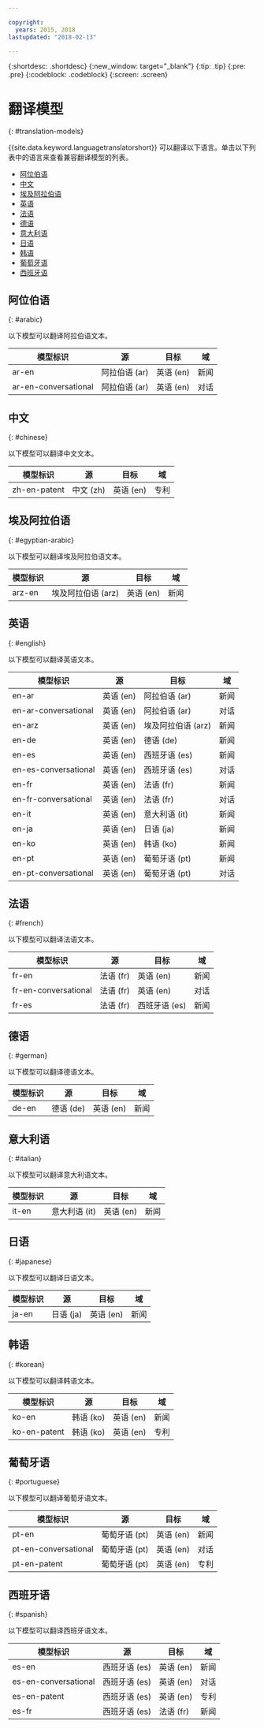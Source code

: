 ```yaml
---

copyright:
  years: 2015, 2018
lastupdated: "2018-02-13"

---
```


{:shortdesc: .shortdesc}
{:new_window: target="_blank"}
{:tip: .tip}
{:pre: .pre}
{:codeblock: .codeblock}
{:screen: .screen}

# 翻译模型
{: #translation-models}

{{site.data.keyword.languagetranslatorshort}} 可以翻译以下语言。单击以下列表中的语言来查看兼容翻译模型的列表。 

- [阿位伯语](#arabic)
- [中文](#chinese)
- [埃及阿拉伯语](#egyptian-arabic)
- [英语](#english)
- [法语](#french)
- [德语](#german)
- [意大利语](#italian)
- [日语](#japanese)
- [韩语](#korean)
- [葡萄牙语](#portuguese)
- [西班牙语](#spanish)

## 阿位伯语
{: #arabic}

以下模型可以翻译阿拉伯语文本。
<table>
 <thead>
  <th>
   模型标识
  </th>
  <th>
   源
  </th>
  <th>
   目标
  </th>
  <th>
   域
  </th>
  <tbody>
   <tr>
    <td>
     ar-en
    </td>
    <td>
     阿拉伯语 (ar)
    </td>
    <td>
     英语 (en)
    </td>
    <td>
     新闻
    </td>
   </tr>
   <tr>
    <td>
     ar-en-conversational
    </td>
    <td>
     阿拉伯语 (ar)
    </td>
    <td>
     英语 (en)
    </td>
    <td>
     对话
    </td>
   </tr>
  </tbody>
 </thead>
</table>

## 中文
{: #chinese}

以下模型可以翻译中文文本。

<table>
 <thead>
  <th>
   模型标识
  </th>
  <th>
   源
  </th>
  <th>
   目标
  </th>
  <th>
   域
  </th>
  <tbody>
   <tr>
    <td>
     zh-en-patent
    </td>
    <td>
     中文 (zh)
    </td>
    <td>
     英语 (en)
    </td>
    <td>
     专利
    </td>
   </tr>
  </tbody>
 </thead>
</table>

## 埃及阿拉伯语
{: #egyptian-arabic}

以下模型可以翻译埃及阿拉伯语文本。

<table>
 <thead>
  <th>
   模型标识
  </th>
  <th>
   源
  </th>
  <th>
   目标
  </th>
  <th>
   域
  </th>
  <tbody>
   <tr>
    <td>
     arz-en
    </td>
    <td>
     埃及阿拉伯语 (arz)
    </td>
    <td>
     英语 (en)
    </td>
    <td>
     新闻
    </td>
   </tr>
  </tbody>
 </thead>
</table>

## 英语
{: #english}

以下模型可以翻译英语文本。

<table>
 <thead>
  <th>
   模型标识
  </th>
  <th>
   源
  </th>
  <th>
   目标
  </th>
  <th>
   域
  </th>
  <tbody>
   <tr>
    <td>
     en-ar
    </td>
    <td>
     英语 (en)
    </td>
    <td>
     阿拉伯语 (ar)
    </td>
    <td>
     新闻
    </td>
   </tr>
   <tr>
    <td>
     en-ar-conversational
    </td>
    <td>
     英语 (en)
    </td>
    <td>
     阿拉伯语 (ar)
    </td>
    <td>
     对话
    </td>
   </tr>
   <tr>
    <td>
     en-arz
    </td>
    <td>
     英语 (en)
    </td>
    <td>
     埃及阿拉伯语 (arz)
    </td>
    <td>
     新闻
    </td>
   </tr>
   <tr>
    <td>
     en-de
    </td>
    <td>
     英语 (en)
    </td>
    <td>
     德语 (de)
    </td>
    <td>
     新闻
    </td>
   </tr>
   <tr>
    <td>
     en-es
    </td>
    <td>
     英语 (en)
    </td>
    <td>
     西班牙语 (es)
    </td>
    <td>
     新闻
    </td>
   </tr>
   <tr>
    <td>
     en-es-conversational
    </td>
    <td>
     英语 (en)
    </td>
    <td>
     西班牙语 (es)
    </td>
    <td>
     对话
    </td>
   </tr>
   <tr>
    <td>
     en-fr
    </td>
    <td>
     英语 (en)
    </td>
    <td>
     法语 (fr)
    </td>
    <td>
     新闻
    </td>
   </tr>
   <tr>
    <td>
     en-fr-conversational
    </td>
    <td>
     英语 (en)
    </td>
    <td>
     法语 (fr)
    </td>
    <td>
     对话
    </td>
   </tr>
   <tr>
    <td>
     en-it
    </td>
    <td>
     英语 (en)
    </td>
    <td>
     意大利语 (it)
    </td>
    <td>
     新闻
    </td>
   </tr>
   <tr>
    <td>
     en-ja
    </td>
    <td>
     英语 (en)
    </td>
    <td>
     日语 (ja)
    </td>
    <td>
     新闻
    </td>
   </tr>
   <tr>
    <td>
     en-ko
    </td>
    <td>
     英语 (en)
    </td>
    <td>
     韩语 (ko)
    </td>
    <td>
     新闻
    </td>
   </tr>
   <tr>
    <td>
     en-pt
    </td>
    <td>
     英语 (en)
    </td>
    <td>
     葡萄牙语 (pt)
    </td>
    <td>
     新闻
    </td>
   </tr>
   <tr>
    <td>
     en-pt-conversational
    </td>
    <td>
     英语 (en)
    </td>
    <td>
     葡萄牙语 (pt)
    </td>
    <td>
     对话
    </td>
   </tr>
  </tbody>
 </thead>
</table>


## 法语
{: #french}

以下模型可以翻译法语文本。

<table>
 <thead>
  <th>
   模型标识
  </th>
  <th>
   源
  </th>
  <th>
   目标
  </th>
  <th>
   域
  </th>
  <tbody>
   <tr>
    <td>
     fr-en
    </td>
    <td>
     法语 (fr)
    </td>
    <td>
     英语 (en)
    </td>
    <td>
     新闻
    </td>
   </tr>
   <tr>
    <td>
     fr-en-conversational
    </td>
    <td>
     法语 (fr)
    </td>
    <td>
     英语 (en)
    </td>
    <td>
     对话
    </td>
   </tr>
   <tr>
    <td>
     fr-es
    </td>
    <td>
     法语 (fr)
    </td>
    <td>
     西班牙语 (es)
    </td>
    <td>
     新闻
    </td>
   </tr>
  </tbody>
 </thead>
</table>

## 德语
{: #german}

以下模型可以翻译德语文本。

<table>
 <thead>
  <th>
   模型标识
  </th>
  <th>
   源
  </th>
  <th>
   目标
  </th>
  <th>
   域
  </th>
  <tbody>
   <tr>
    <td>
     de-en
    </td>
    <td>
     德语 (de)
    </td>
    <td>
     英语 (en)
    </td>
    <td>
     新闻
    </td>
   </tr>
  </tbody>
 </thead>
</table>

## 意大利语
{: #italian}

以下模型可以翻译意大利语文本。

<table>
 <thead>
  <th>
   模型标识
  </th>
  <th>
   源
  </th>
  <th>
   目标
  </th>
  <th>
   域
  </th>
  <tbody>
   <tr>
    <td>
     it-en
    </td>
    <td>
     意大利语 (it)
    </td>
    <td>
     英语 (en)
    </td>
    <td>
     新闻
    </td>
   </tr>
  </tbody>
 </thead>
</table>

## 日语
{: #japanese}

以下模型可以翻译日语文本。

<table>
 <thead>
  <th>
   模型标识
  </th>
  <th>
   源
  </th>
  <th>
   目标
  </th>
  <th>
   域
  </th>
  <tbody>
   <tr>
    <td>
     ja-en
    </td>
    <td>
     日语 (ja)
    </td>
    <td>
     英语 (en)
    </td>
    <td>
     新闻
    </td>
   </tr>
  </tbody>
 </thead>
</table>


## 韩语
{: #korean}

以下模型可以翻译韩语文本。

<table>
 <thead>
  <th>
   模型标识
  </th>
  <th>
   源
  </th>
  <th>
   目标
  </th>
  <th>
   域
  </th>
  <tbody>
   <tr>
    <td>
     ko-en
    </td>
    <td>
     韩语 (ko)
    </td>
    <td>
     英语 (en)
    </td>
    <td>
     新闻
    </td>
   </tr>
   <tr>
    <td>
     ko-en-patent
    </td>
    <td>
     韩语 (ko)
    </td>
    <td>
     英语 (en)
    </td>
    <td>
     专利
    </td>
   </tr>
  </tbody>
 </thead>
</table>

## 葡萄牙语
{: #portuguese}

以下模型可以翻译葡萄牙语文本。

<table>
 <thead>
  <th>
   模型标识
  </th>
  <th>
   源
  </th>
  <th>
   目标
  </th>
  <th>
   域
  </th>
  <tbody>
   <tr>
    <td>
     pt-en
    </td>
    <td>
     葡萄牙语 (pt)
    </td>
    <td>
     英语 (en)
    </td>
    <td>
     新闻
    </td>
   </tr>
   <tr>
    <td>
     pt-en-conversational
    </td>
    <td>
     葡萄牙语 (pt)
    </td>
    <td>
     英语 (en)
    </td>
    <td>
     对话
    </td>
   </tr>
   <tr>
    <td>
     pt-en-patent
    </td>
    <td>
     葡萄牙语 (pt)
    </td>
    <td>
     英语 (en)
    </td>
    <td>
     专利
    </td>
   </tr>
  </tbody>
 </thead>
</table>

## 西班牙语
{: #spanish}

以下模型可以翻译西班牙语文本。

<table>
 <thead>
  <th>
   模型标识
  </th>
  <th>
   源
  </th>
  <th>
   目标
  </th>
  <th>
   域
  </th>
  <tbody>
   <tr>
    <td>
     es-en
    </td>
    <td>
     西班牙语 (es)
    </td>
    <td>
     英语 (en)
    </td>
    <td>
     新闻
    </td>
   </tr>
   <tr>
    <td>
     es-en-conversational
    </td>
    <td>
     西班牙语 (es)
    </td>
    <td>
     英语 (en)
    </td>
    <td>
     对话
    </td>
   </tr>
   <tr>
    <td>
     es-en-patent
    </td>
    <td>
     西班牙语 (es)
    </td>
    <td>
     英语 (en)
    </td>
    <td>
     专利
    </td>
   </tr>
   <tr>
    <td>
     es-fr
    </td>
    <td>
     西班牙语 (es)
    </td>
    <td>
     法语 (fr)
    </td>
    <td>
     新闻
    </td>
   </tr>
  </tbody>
 </thead>
</table>
